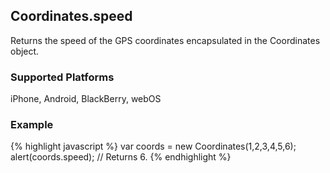 Coordinates.speed
-----------
Returns the speed of the GPS coordinates encapsulated in the Coordinates object.

### Supported Platforms ###
iPhone, Android, BlackBerry, webOS

### Example ###
{% highlight javascript %}
	var coords = new Coordinates(1,2,3,4,5,6);
	alert(coords.speed);
	// Returns 6.
{% endhighlight %}